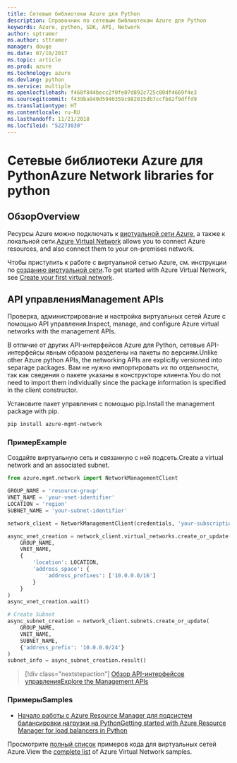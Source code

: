 ```yaml
---
title: Сетевые библиотеки Azure для Python
description: Справочник по сетевым библиотекам Azure для Python
keywords: Azure, python, SDK, API, Network
author: sptramer
ms.author: sttramer
manager: douge
ms.date: 07/10/2017
ms.topic: article
ms.prod: azure
ms.technology: azure
ms.devlang: python
ms.service: multiple
ms.openlocfilehash: f468f844becc2f0fe07d892c725c00df4669f4e3
ms.sourcegitcommit: f439ba940d5940359c982015db7ccfb82f9dffd9
ms.translationtype: HT
ms.contentlocale: ru-RU
ms.lasthandoff: 11/21/2018
ms.locfileid: "52273030"
---
```

# <a name="azure-network-libraries-for-python"></a><span data-ttu-id="70d43-104">Сетевые библиотеки Azure для Python</span><span class="sxs-lookup"><span data-stu-id="70d43-104">Azure Network libraries for python</span></span>

## <a name="overview"></a><span data-ttu-id="70d43-105">Обзор</span><span class="sxs-lookup"><span data-stu-id="70d43-105">Overview</span></span>

<span data-ttu-id="70d43-106">Ресурсы Azure можно подключать к [виртуальной сети Azure](/azure/virtual-network/virtual-networks-overview), а также к локальной сети.</span><span class="sxs-lookup"><span data-stu-id="70d43-106">[Azure Virtual Network](/azure/virtual-network/virtual-networks-overview) allows you to connect Azure resources, and also connect them to your on-premises network.</span></span>

<span data-ttu-id="70d43-107">Чтобы приступить к работе с виртуальной сетью Azure, см. инструкции по [созданию виртуальной сети](/azure/virtual-network/virtual-network-get-started-vnet-subnet).</span><span class="sxs-lookup"><span data-stu-id="70d43-107">To get started with Azure Virtual Network, see [Create your first virtual network](/azure/virtual-network/virtual-network-get-started-vnet-subnet).</span></span>

## <a name="management-apis"></a><span data-ttu-id="70d43-108">API управления</span><span class="sxs-lookup"><span data-stu-id="70d43-108">Management APIs</span></span>

<span data-ttu-id="70d43-109">Проверка, администрирование и настройка виртуальных сетей Azure с помощью API управления.</span><span class="sxs-lookup"><span data-stu-id="70d43-109">Inspect, manage, and configure Azure virtual networks with the management APIs.</span></span>

<span data-ttu-id="70d43-110">В отличие от других API-интерфейсов Azure для Python, сетевые API-интерфейсы явным образом разделены на пакеты по версиям.</span><span class="sxs-lookup"><span data-stu-id="70d43-110">Unlike other Azure python APIs, the networking APIs are explicitly versioned into separage packages.</span></span> <span data-ttu-id="70d43-111">Вам не нужно импортировать их по отдельности, так как сведения о пакете указаны в конструкторе клиента.</span><span class="sxs-lookup"><span data-stu-id="70d43-111">You do not need to import them individually since the package information is specified in the client constructor.</span></span>

<span data-ttu-id="70d43-112">Установите пакет управления с помощью pip.</span><span class="sxs-lookup"><span data-stu-id="70d43-112">Install the management package with pip.</span></span>

```bash
pip install azure-mgmt-network
```

### <a name="example"></a><span data-ttu-id="70d43-113">Пример</span><span class="sxs-lookup"><span data-stu-id="70d43-113">Example</span></span>

<span data-ttu-id="70d43-114">Создайте виртуальную сеть и связанную с ней подсеть.</span><span class="sxs-lookup"><span data-stu-id="70d43-114">Create a virtual network and an associated subnet.</span></span>

```python
from azure.mgmt.network import NetworkManagementClient

GROUP_NAME = 'resource-group'
VNET_NAME = 'your-vnet-identifier'
LOCATION = 'region'
SUBNET_NAME = 'your-subnet-identifier'

network_client = NetworkManagementClient(credentials, 'your-subscription-id')

async_vnet_creation = network_client.virtual_networks.create_or_update(
    GROUP_NAME,
    VNET_NAME,
    {
        'location': LOCATION,
        'address_space': {
            'address_prefixes': ['10.0.0.0/16']
        }
    }
)
async_vnet_creation.wait()

# Create Subnet
async_subnet_creation = network_client.subnets.create_or_update(
    GROUP_NAME,
    VNET_NAME,
    SUBNET_NAME,
    {'address_prefix': '10.0.0.0/24'}
)
subnet_info = async_subnet_creation.result()
```

> [!div class="nextstepaction"]
> [<span data-ttu-id="70d43-115">Обзор API-интерфейсов управления</span><span class="sxs-lookup"><span data-stu-id="70d43-115">Explore the Management APIs</span></span>](/python/api/overview/azure/network/management)

### <a name="samples"></a><span data-ttu-id="70d43-116">Примеры</span><span class="sxs-lookup"><span data-stu-id="70d43-116">Samples</span></span>

* [<span data-ttu-id="70d43-117">Начало работы с Azure Resource Manager для подсистем балансировки нагрузки на Python</span><span class="sxs-lookup"><span data-stu-id="70d43-117">Getting started with Azure Resource Manager for load balancers in Python</span></span>](https://azure.microsoft.com/en-us/resources/samples/network-python-manage-loadbalancer/)

<span data-ttu-id="70d43-118">Просмотрите [полный список](https://azure.microsoft.com/en-us/resources/samples/?platform=python&term=virtual%20network) примеров кода для виртуальных сетей Azure.</span><span class="sxs-lookup"><span data-stu-id="70d43-118">View the [complete list](https://azure.microsoft.com/en-us/resources/samples/?platform=python&term=virtual%20network) of Azure Virtual Network samples.</span></span>

